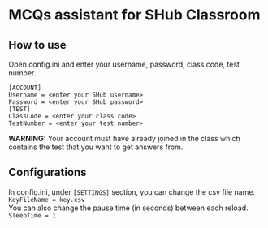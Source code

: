 # MCQs assistant for SHub Classroom

How to use
------

Open config.ini and enter your username, password, class code, test number.
```
[ACCOUNT]
Username = <enter your SHub username>
Password = <enter your SHub password>
[TEST]
ClassCode = <enter your class code>
TestNumber = <enter your test number>
```
**WARNING:** Your account must have already joined in the class which contains the test that you want to get answers from.

Configurations
------

In config.ini, under `[SETTINGS]` section, you can change the csv file name.\
`KeyFileName = key.csv`\
You can also change the pause time (in seconds) between each reload.\
`SleepTime = 1`
